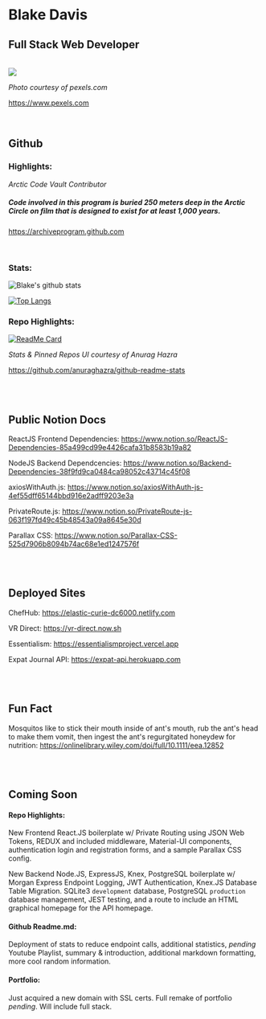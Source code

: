 # Blake Davis


<!--
```javascript
function alertMarkdown(){
alert(‘Hello Markdown’);
}
```
-->

<!--
Personal deployed link:
https://readme-stats-lemon.vercel.app/
-->
<!--
<div height="50">
<p align="center">
  <img width="100%" height="auto" src="https://images.pexels.com/photos/1434580/pexels-photo-1434580.jpeg?auto=compress&cs=tinysrgb&dpr=2&h=650&w=940">
</p>
  </div>
-->
## Full Stack Web Developer

<br/>

<!-- Larger picture
<img src="https://images.pexels.com/photos/1434580/pexels-photo-1434580.jpeg?auto=compress&cs=tinysrgb&dpr=2&h=600&w=280"/>
-->

<img src="https://images.pexels.com/photos/1434580/pexels-photo-1434580.jpeg?auto=compress&cs=tinysrgb&dpr=2&h=600&w=247"/>

*Photo courtesy of pexels.com* 

https://www.pexels.com

<br/>



<!--
<img src="https://images.pexels.com/photos/409701/pexels-photo-409701.jpeg?auto=compress&cs=tinysrgb&dpr=2&h=600&w=247"/>
-->


<!--
**davisblakep/davisblakep** is a ✨ _special_ ✨ repository because its `README.md` (this file) appears on your GitHub profile.

Here are some ideas to get you started:

- 🔭 I’m currently working on this readme.
- 🌱 I’m currently learning computer science.
- 👯 I’m looking to collaborate on 
- 🤔 I’m looking for help with ...
- 💬 Ask me about ...
- 📫 How to reach me: ...
- 😄 Pronouns: ...
- ⚡ Fun fact: ...
-->

<!--
Attempting my own deployed link
![Blakes's github stats](https://vercel.com/davisblakep/readme-stats/mpbdiwl8n/api?username=davisblakep&count_private=true&show_icons=true&include_all_commits&theme=cobalt)
-->

## Github


### Highlights:

*Arctic Code Vault Contributor*

##### Code involved in this program is buried 250 meters deep in the Arctic Circle on film that is designed to exist for at least 1,000 years.

https://archiveprogram.github.com


<br/>




### Stats:

![Blake's github stats](https://github-readme-stats.vercel.app/api?username=davisblakep&count_private=true&show_icons=true&include_all_commits&theme=cobalt)



[![Top Langs](https://github-readme-stats.vercel.app/api/top-langs/?username=davisblakep&theme=cobalt&layout=compact)](https://github.com/anuraghazra/github-readme-stats)



### Repo Highlights:

[![ReadMe Card](https://github-readme-stats.vercel.app/api/pin/?username=davisblakep&theme=cobalt&repo=backend-auth-practice)](https://github.com/davisblakep/backend-auth-practice)

*Stats & Pinned Repos UI courtesy of Anurag Hazra*

https://github.com/anuraghazra/github-readme-stats

<br/>
<br/>

## Public Notion Docs

ReactJS Frontend Dependencies:
https://www.notion.so/ReactJS-Dependencies-85a499cd99e4426cafa31b8583b19a82

NodeJS Backend Dependcencies:
https://www.notion.so/Backend-Dependencies-38f9fd9ca0484ca98052c43714c45f08

axiosWithAuth.js:
https://www.notion.so/axiosWithAuth-js-4ef55dff65144bbd916e2adff9203e3a

PrivateRoute.js:
https://www.notion.so/PrivateRoute-js-063f197fd49c45b48543a09a8645e30d

Parallax CSS:
https://www.notion.so/Parallax-CSS-525d7906b8094b74ac68e1ed1247576f


<br/>
<br/>

## Deployed Sites

ChefHub:
https://elastic-curie-dc6000.netlify.com

VR Direct:
https://vr-direct.now.sh

Essentialism:
https://essentialismproject.vercel.app

Expat Journal API:
https://expat-api.herokuapp.com

<br/>
<br/>

## Fun Fact

Mosquitos like to stick their mouth inside of ant's mouth, rub the ant's head to make them vomit, then ingest the ant's regurgitated honeydew for nutrition:
https://onlinelibrary.wiley.com/doi/full/10.1111/eea.12852

<br/>
<br/>

## Coming Soon

#### Repo Highlights:

New Frontend React.JS boilerplate w/ Private Routing using JSON Web Tokens, REDUX and included middleware, Material-UI components, authentication login and registration forms, and a sample Parallax CSS config.

New Backend Node.JS, ExpressJS, Knex, PostgreSQL boilerplate w/ Morgan Express Endpoint Logging, JWT Authentication, Knex.JS Database Table Migration. SQLite3   `development` database, PostgreSQL `production` database management, JEST testing, and a route to include an HTML graphical homepage for the API homepage.

#### Github Readme.md:

Deployment of stats to reduce endpoint calls, additional statistics, *pending* Youtube Playlist, summary & introduction, additional markdown formatting, more cool random information.


#### Portfolio:

Just acquired a new domain with SSL certs. Full remake of portfolio *pending*. Will include full stack.
